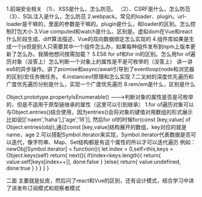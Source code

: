 1.前端安全相关
（1）、XSS是什么，怎么防范。
（2）、CSRF是什么，怎么防范
（3）、SQL注入是什么，怎么防范
2.webpack。常见的loader、plugin。url-loader是干嘛的，里面的参数是干嘛的。plugin是什么，和loader的区别。怎么控制打包大小
3.Vue computed和watch是什么、区别是。虚拟dom在Vue和react什么阶段生成、diff算法描述、Vue的双向数据绑定怎么实现的
4.组件库如果是生成一个js但是别人只需要其中一个组件怎么办，如果每种组件发布到npm上版本更新了怎么办。我猜他想问按需加载？
5.ES6 for of和for in的区别。怎么用for of遍历对象（没答上）怎么判断一个对象上的属性是不是可枚举的（没答上）
讲一讲es6的异步操作。讲了promise和async/await引导到了eventloop(node和浏览器的区别)宏任务微任务。
6.instanceof原理和怎么实现
7.二叉树的深度优先遍历和广度优先遍历分别是什么，实现一个广度优先遍历
8.rem/em是什么，区别是什么





Object.prototype.propertyIsEnumerable() --->判断对象的属性是否是可枚举的，但是不适用于原型链继承的属性（这里可以引到继承）
1.for of遍历对象可以与Object.entries()结合使用，因为entries()会将对象的键值对用数组的形式展示比如说[['naem','haha'],['age','18']],
然后for of的时候for(const [key,value] of Object.entries(obj)),通过const [key,value]结构展开的数组，key对应的就是name，age
2.可以搭配Symbol.iterator来实现，Symbol.iterator代表数据是否可以迭代，像字符串、Map、Set结构都是有这个属性的所以才可以迭代遍历
例如：
newObj[Symbol.iterator] = function(){
  let index = 0,self=this,keys = Object.keys(self)
  return{
    next(){
      if(index<keys.length){
        return{
          value:self[keys[index++]],
          done:false
        }
      }else{
        return{
          value:undefined,
          done:true
        }
      }
    }
  }
}



二面
主要就是扯皮，然后问了react和Vue的区别，还有设计模式，结合学习中讲了讲发布订阅模式和观察者模式